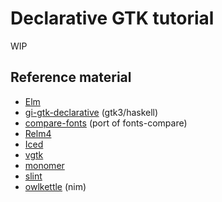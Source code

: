 # Declarative GTK tutorial

WIP

## Reference material
- [Elm](https://elm-lang.org/)
- [gi-gtk-declarative](https://hackage.haskell.org/package/gi-gtk-declarative) (gtk3/haskell)
- [compare-fonts](https://github.com/juhp/compare-fonts) (port of fonts-compare)
- [Relm4](https://relm4.org/)
- [Iced](https://iced.rs/)
- [vgtk](https://github.com/bodil/vgtk)
- [monomer](https://github.com/fjvallarino/monomer)
- [slint](https://github.com/slint-ui/slint)
- [owlkettle](https://github.com/can-lehmann/owlkettle) (nim)
